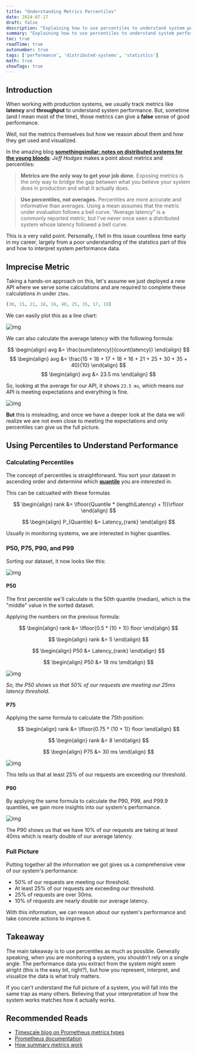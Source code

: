 ```yaml
---
title: "Understanding Metrics Percentiles"
date: 2024-07-17
draft: false
description: "Explaining how to use percentiles to understand system performance."
summary: "Explaining how to use percentiles to understand system performance."
toc: true
readTime: true
autonumber: true
tags: ['performance', 'distributed-systems', 'statistics']
math: true
showTags: true
---
```


## Introduction

When working with production systems, we usually track metrics like **latency** and **throughput** to understand system performance. But, sometime (and I mean most of the time), those metrics can give a **false** sense of good performance.

Well, not the metrics themselves but how we reason about them and how they get used and visualized. 

In the amazing blog **[somethingsimilar: notes on distributed systems for the young bloods](https://www.somethingsimilar.com/2013/01/14/notes-on-distributed-systems-for-young-bloods/#metrics)**: _Jeff Hodges_ makes a point about metrics and percentiles:

> __Metrics are the only way to get your job done.__ Exposing metrics is the only way to bridge the gap between what you believe your system does in production and what it actually does.

> __Use percentiles, not averages.__ Percentiles are more accurate and informative than averages. Using a mean assumes that the metric under evaluation follows a bell curve.
> “Average latency” is a commonly reported metric, but I’ve never once seen a distributed system whose latency followed a bell curve.

This is a very valid point. Personally, I fell in this issue countless time early in my career, largely from a poor understanding of the statstics part of this and how to interpret system performance data.

## Imprecise Metric

Taking a hands-on approach on this, let's assume we just deployed a new API where we serve some calculations and are required to complete these calculations in under `25ms`. 

```python
[30, 15, 21, 18, 16, 40, 25, 35, 17, 18]
```

We can easily plot this as a line chart:

![img](https://github.com/user-attachments/assets/46c9d67a-d100-4b5d-ac7f-d147b66041fc)

We can also calculate the average latency with the following formula:

$$
\begin{align}
  avg &= \frac{sum(latency)}{count(latency)}
\end{align}
$$
$$
\begin{align}
avg &=  \frac{15 + 18 + 17 + 18 + 16 + 21 + 25 + 30 + 35 + 40}{10}
\end{align}
$$
$$
\begin{align}
avg &=  23.5 ms
\end{align}
$$

So, looking at the average for our API, it shows `23.5 ms`, which means our API is meeting expectations and everything is fine.

![img](https://github.com/user-attachments/assets/58a033a2-ec81-4c94-b8b9-1bd52eb3e0e9)

**But** this is misleading, and once we have a deeper look at the data we will realize we are not even close to meeting the expectations and only percentiles can give us the full picture.

## Using Percentiles to Understand Performance

### Calculating Percentiles
The concept of percentiles is straightforward. You sort your dataset in ascending order and determine which **[quantile](https://en.wikipedia.org/wiki/Quantile)** you are interested in.

This can be calcualted with these formulas


$$
\begin{align}
rank &=  \lfloor{Quantile * (length(Latency) + 1)}\rfloor 
\end{align}
$$

$$
\begin{align}
P_{Quantile} &= Latency_{rank}
\end{align}
$$

Usually in monitoring systems, we are interested in higher quantiles.

### P50, P75, P90, and P99

Sorting our dataset, it now looks like this:

![img](https://github.com/user-attachments/assets/51a97a73-08fb-462b-ba27-ee83a0c54190)

#### P50

The first percentile we'll calculate is the 50th quantile (median), which is the "middle" value in the sorted dataset.

Applying the numbers on the previous formula:

$$
\begin{align}
rank &=  \lfloor{0.5 * (10 + 1)}
floor 
\end{align}
$$

$$
\begin{align}
rank &=  5
\end{align}
$$

$$
\begin{align}
P50 &= Latency_{rank}
\end{align}
$$

$$
\begin{align}
P50 &= 18 ms
\end{align}
$$

![img](https://github.com/user-attachments/assets/4515ad1e-9fbe-4625-a4b6-8d2a77087327)

_So, the P50 shows us that 50% of our requests are meeting our 25ms latency threshold._

#### P75

Applying the same formula to calculate the 75th position:

$$
\begin{align}
rank &=  \lfloor{0.75 * (10 + 1)}
floor 
\end{align}
$$

$$
\begin{align}
rank &=  8
\end{align}
$$

$$
\begin{align}
P75 &= 30 ms
\end{align}
$$

![img](https://github.com/user-attachments/assets/60b397d3-4cac-46d4-9254-38d0e64f55d9)


This tells us that at least 25% of our requests are exceeding our threshold.

#### P90

By applying the same formula to calculate the P90, P99, and P99.9 quantiles, we gain more insights into our system's performance.

![img](https://github.com/user-attachments/assets/7326d3b3-e06d-4c9d-90bd-13dcf477461b)

The P90 shows us that we have 10% of our requests are taking at least 40ms which is nearly double of our average latency. 


### Full Picture

Putting together all the information we got gives us a comprehensive view of our system's performance:

- 50% of our requests are meeting our threshold.
- At least 25% of our requests are exceeding our threshold.
- 25% of requests are over 30ms.
- 10% of requests are nearly double our average latency.

With this information, we can reason about our system's performance and take concrete actions to improve it.

## Takeaway

The main takeaway is to use percentiles as much as possible. Generally speaking, when you are monitoring a system, you shouldn't rely on a single angle. The performance data you extract from the system might seem alright (this is the easy bit, right?), but how you represent, interpret, and visualize the data is what truly matters.

If you can't understand the full picture of a system, you will fall into the same trap as many others. Believing that your interpretation of how the system works matches how it actually works.

## Recommended Reads

- [Timescale blog on Prometheus metrics types](https://www.timescale.com/blog/four-types-prometheus-metrics-to-collect/)
- [Prometheus documentation](https://prometheus.io/docs/practices/histograms/)
- [How summary metrics work](https://grafana.com/blog/2022/03/01/how-summary-metrics-work-in-prometheus/)

